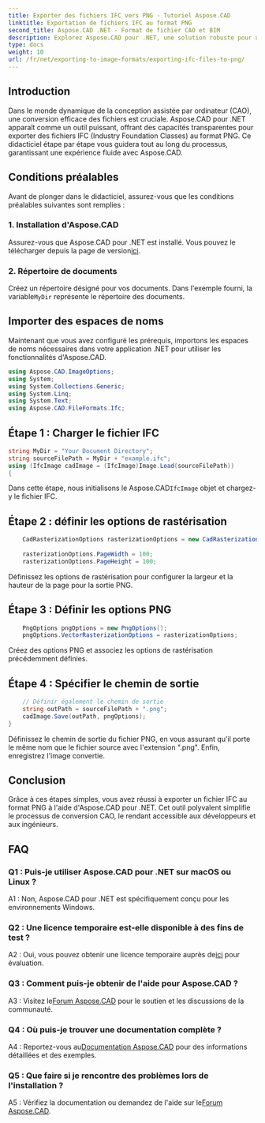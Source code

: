 ```yaml
---
title: Exporter des fichiers IFC vers PNG - Tutoriel Aspose.CAD
linktitle: Exportation de fichiers IFC au format PNG
second_title: Aspose.CAD .NET - Format de fichier CAO et BIM
description: Explorez Aspose.CAD pour .NET, une solution robuste pour une conversion transparente IFC vers PNG. Téléchargez-le maintenant pour un traitement efficace des fichiers CAO.
type: docs
weight: 10
url: /fr/net/exporting-to-image-formats/exporting-ifc-files-to-png/
---
```

## Introduction

Dans le monde dynamique de la conception assistée par ordinateur (CAO), une conversion efficace des fichiers est cruciale. Aspose.CAD pour .NET apparaît comme un outil puissant, offrant des capacités transparentes pour exporter des fichiers IFC (Industry Foundation Classes) au format PNG. Ce didacticiel étape par étape vous guidera tout au long du processus, garantissant une expérience fluide avec Aspose.CAD.

## Conditions préalables

Avant de plonger dans le didacticiel, assurez-vous que les conditions préalables suivantes sont remplies :

### 1. Installation d'Aspose.CAD

 Assurez-vous que Aspose.CAD pour .NET est installé. Vous pouvez le télécharger depuis la page de version[ici](https://releases.aspose.com/cad/net/).

### 2. Répertoire de documents

 Créez un répertoire désigné pour vos documents. Dans l'exemple fourni, la variable`MyDir` représente le répertoire des documents.

## Importer des espaces de noms

Maintenant que vous avez configuré les prérequis, importons les espaces de noms nécessaires dans votre application .NET pour utiliser les fonctionnalités d'Aspose.CAD.

```csharp
using Aspose.CAD.ImageOptions;
using System;
using System.Collections.Generic;
using System.Linq;
using System.Text;
using Aspose.CAD.FileFormats.Ifc;
```

## Étape 1 : Charger le fichier IFC

```csharp
string MyDir = "Your Document Directory";
string sourceFilePath = MyDir + "example.ifc";
using (IfcImage cadImage = (IfcImage)Image.Load(sourceFilePath))
{
```

 Dans cette étape, nous initialisons le Aspose.CAD`IfcImage` objet et chargez-y le fichier IFC.

## Étape 2 : définir les options de rastérisation

```csharp
    CadRasterizationOptions rasterizationOptions = new CadRasterizationOptions();
   
    rasterizationOptions.PageWidth = 100;
    rasterizationOptions.PageHeight = 100;
```

Définissez les options de rastérisation pour configurer la largeur et la hauteur de la page pour la sortie PNG.

## Étape 3 : Définir les options PNG

```csharp
    PngOptions pngOptions = new PngOptions();
    pngOptions.VectorRasterizationOptions = rasterizationOptions;
```

Créez des options PNG et associez les options de rastérisation précédemment définies.

## Étape 4 : Spécifier le chemin de sortie

```csharp
    // Définir également le chemin de sortie
    string outPath = sourceFilePath + ".png";
    cadImage.Save(outPath, pngOptions);
}
```

Définissez le chemin de sortie du fichier PNG, en vous assurant qu'il porte le même nom que le fichier source avec l'extension ".png". Enfin, enregistrez l'image convertie.

## Conclusion

Grâce à ces étapes simples, vous avez réussi à exporter un fichier IFC au format PNG à l'aide d'Aspose.CAD pour .NET. Cet outil polyvalent simplifie le processus de conversion CAO, le rendant accessible aux développeurs et aux ingénieurs.

## FAQ

### Q1 : Puis-je utiliser Aspose.CAD pour .NET sur macOS ou Linux ?

A1 : Non, Aspose.CAD pour .NET est spécifiquement conçu pour les environnements Windows.

### Q2 : Une licence temporaire est-elle disponible à des fins de test ?

 A2 : Oui, vous pouvez obtenir une licence temporaire auprès de[ici](https://purchase.aspose.com/temporary-license/) pour évaluation.

### Q3 : Comment puis-je obtenir de l'aide pour Aspose.CAD ?

 A3 : Visitez le[Forum Aspose.CAD](https://forum.aspose.com/c/cad/19) pour le soutien et les discussions de la communauté.

### Q4 : Où puis-je trouver une documentation complète ?

 A4 : Reportez-vous au[Documentation Aspose.CAD](https://reference.aspose.com/cad/net/) pour des informations détaillées et des exemples.

### Q5 : Que faire si je rencontre des problèmes lors de l'installation ?

 A5 : Vérifiez la documentation ou demandez de l'aide sur le[Forum Aspose.CAD](https://forum.aspose.com/c/cad/19).